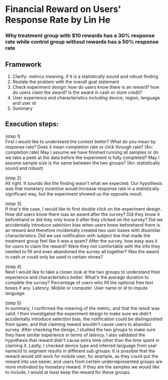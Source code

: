 # Financial Reward on Users' Response Rate by Lin He
### **Why treatment group with $10 rewards has a 30% response rate while control group without rewards has a 50% response rate**

## Framework
1. Clarify: metrics meaning, if it is a statistically sound and robust finding
2. Restate the problem with the overall goal statement
3. Check experiment design: how do users know there is an reward? how do users claim the award? Is the award in cash or store credit?
4. User experience and characteristics including device, region, language and user id
5. Summary

## Execution steps:
(step 1) \
First I would like to understand the context better? What do you mean by response rate? Does it mean completion rate or click through rate?
(An: completion rate)
May I assume we have finished running all samples or do we take a peek at the data before the experiment is fully completed? 
May I assume sample size is the same between the two groups?
(An: statistically sound and robust)

(step 2) \
All right. It sounds like the finding wasn't what we expected. Our hypothesis was that monetary incentive would increase response rate in a statistically significant way,
but the experiment showed us the opposite result.

(step 3) \
If that's the case, I would like to first double click on the experiment design. How did users know there was an award after the survey? Did they know it beforehand or
did they only know it after they clicked on the survey? Did we accidentally introduce selection bias when users knew beforehand there is an reward and therefore incidentally 
created two user bases with dissimilar characteristics. Did we use notification with subject line that made the treatment group feel like it was a spam? 
After the survey, how easy was it for users to claim the reward? Were they not comfortable with the info they needed to fill and even abandoned the survey all together?
Was the award in cash or could only be used in certain stores?

(step 4) \
Next I would like to take a closer look at the two groups to understand their experience and characteristics better. What's the average duration to complete the survey?
Percentage of users who fill the optional free text boxes if any. Latency. Mobile or computer. User name or id to impute language. 

(step 5) \
In summary, I confirmed the meaning of the metric, and that the result was valid. I then investigated the experiment design to make sure we didn't accidentally introduce
selection bias, the notification could be distinguished from spam, and that claiming reward wouldn't cause users to abandon survey. After checking the design, I studied the two 
groups to make sure they have similar experience in terms of latency. I also validated the hypothesis that reward didn't cause extra time other than the time spent in claiming it. 
Lastly, I checked device type and inferred language from user name/id to segment results in different sub groups. It is possible that the reward would still work for mobile user, for example, as they could put the reward into use easier, and users from certain underrepresented groups are more motivated by monetary reward. If they are the samples we would like to include, I would at least keep the reward for these groups.
